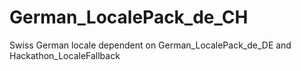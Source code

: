 German_LocalePack_de_CH
=======================

Swiss German locale dependent on German_LocalePack_de_DE and Hackathon_LocaleFallback
